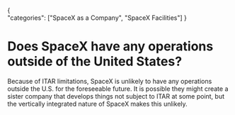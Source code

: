 {    
    "categories": ["SpaceX as a Company", "SpaceX Facilities"]
}

# Does SpaceX have any operations outside of the United States?

Because of ITAR limitations, SpaceX is unlikely to have any operations outside the U.S. for the foreseeable future. It is possible they might create a sister company that develops things not subject to ITAR at some point, but the vertically integrated nature of SpaceX makes this unlikely.
